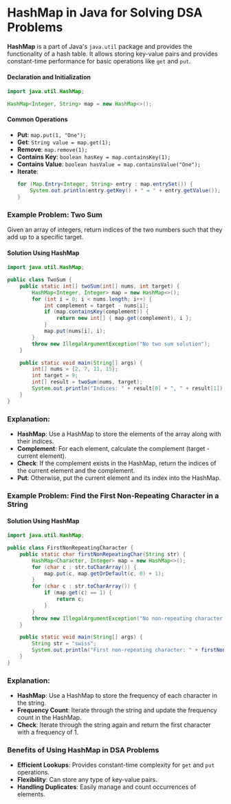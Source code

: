 # HashMap in Java for Solving DSA Problems

**HashMap** is a part of Java's `java.util` package and provides the functionality of a hash table. It allows storing key-value pairs and provides constant-time performance for basic operations like `get` and `put`.

#### Declaration and Initialization
```java
import java.util.HashMap;

HashMap<Integer, String> map = new HashMap<>();
```

#### Common Operations
- **Put**: `map.put(1, "One");`
- **Get**: `String value = map.get(1);`
- **Remove**: `map.remove(1);`
- **Contains Key**: `boolean hasKey = map.containsKey(1);`
- **Contains Value**: `boolean hasValue = map.containsValue("One");`
- **Iterate**:
  ```java
  for (Map.Entry<Integer, String> entry : map.entrySet()) {
      System.out.println(entry.getKey() + " = " + entry.getValue());
  }
  ```

### Example Problem: Two Sum
Given an array of integers, return indices of the two numbers such that they add up to a specific target.

#### Solution Using HashMap
```java
import java.util.HashMap;

public class TwoSum {
    public static int[] twoSum(int[] nums, int target) {
        HashMap<Integer, Integer> map = new HashMap<>();
        for (int i = 0; i < nums.length; i++) {
            int complement = target - nums[i];
            if (map.containsKey(complement)) {
                return new int[] { map.get(complement), i };
            }
            map.put(nums[i], i);
        }
        throw new IllegalArgumentException("No two sum solution");
    }

    public static void main(String[] args) {
        int[] nums = {2, 7, 11, 15};
        int target = 9;
        int[] result = twoSum(nums, target);
        System.out.println("Indices: " + result[0] + ", " + result[1]); // Output: Indices: 0, 1
    }
}
```

### Explanation:
- **HashMap**: Use a HashMap to store the elements of the array along with their indices.
- **Complement**: For each element, calculate the complement (target - current element).
- **Check**: If the complement exists in the HashMap, return the indices of the current element and the complement.
- **Put**: Otherwise, put the current element and its index into the HashMap.

### Example Problem: Find the First Non-Repeating Character in a String
#### Solution Using HashMap
```java
import java.util.HashMap;

public class FirstNonRepeatingCharacter {
    public static char firstNonRepeatingChar(String str) {
        HashMap<Character, Integer> map = new HashMap<>();
        for (char c : str.toCharArray()) {
            map.put(c, map.getOrDefault(c, 0) + 1);
        }
        for (char c : str.toCharArray()) {
            if (map.get(c) == 1) {
                return c;
            }
        }
        throw new IllegalArgumentException("No non-repeating character found");
    }

    public static void main(String[] args) {
        String str = "swiss";
        System.out.println("First non-repeating character: " + firstNonRepeatingChar(str)); // Output: w
    }
}
```

### Explanation:
- **HashMap**: Use a HashMap to store the frequency of each character in the string.
- **Frequency Count**: Iterate through the string and update the frequency count in the HashMap.
- **Check**: Iterate through the string again and return the first character with a frequency of 1.

### Benefits of Using HashMap in DSA Problems
- **Efficient Lookups**: Provides constant-time complexity for `get` and `put` operations.
- **Flexibility**: Can store any type of key-value pairs.
- **Handling Duplicates**: Easily manage and count occurrences of elements.

